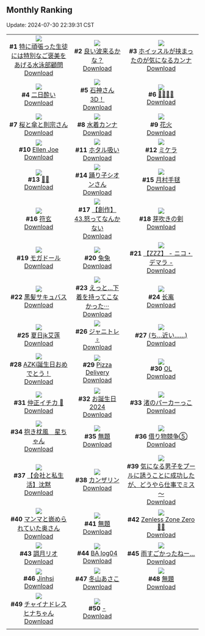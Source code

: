 ## Monthly Ranking
Update: 2024-07-30 22:39:31 CST

|      |      |      |
| :----: | :----: | :----: |
| ![](https://i.pixiv.re/c/240x480/img-master/img/2024/07/02/21/25/21/120183327_p0_master1200.jpg)<br>**#1** [特に頑張った生徒には特別なご褒美をあげる水泳部顧問](https://www.pixiv.net/artworks/120183327)<br>[Download](https://i.pixiv.re/img-original/img/2024/07/02/21/25/21/120183327_p0.jpg) | ![](https://i.pixiv.re/c/240x480/img-master/img/2024/06/30/14/00/01/120110718_p0_master1200.jpg)<br>**#2** [良い波来るかな？](https://www.pixiv.net/artworks/120110718)<br>[Download](https://i.pixiv.re/img-original/img/2024/06/30/14/00/01/120110718_p0.jpg) | ![](https://i.pixiv.re/c/240x480/img-master/img/2024/07/02/00/27/37/120162687_p0_master1200.jpg)<br>**#3** [ホイッスルが挟まったのが気になるカンナ](https://www.pixiv.net/artworks/120162687)<br>[Download](https://i.pixiv.re/img-original/img/2024/07/02/00/27/37/120162687_p0.jpg) |
| ![](https://i.pixiv.re/c/240x480/img-master/img/2024/07/02/22/32/14/120185602_p0_master1200.jpg)<br>**#4** [二日酔い](https://www.pixiv.net/artworks/120185602)<br>[Download](https://i.pixiv.re/img-original/img/2024/07/02/22/32/14/120185602_p0.jpg) | ![](https://i.pixiv.re/c/240x480/img-master/img/2024/07/01/00/00/57/120131650_p0_master1200.jpg)<br>**#5** [石神さん3D！](https://www.pixiv.net/artworks/120131650)<br>[Download](https://i.pixiv.re/img-original/img/2024/07/01/00/00/57/120131650_p0.png) | ![](https://i.pixiv.re/c/240x480/img-master/img/2024/07/01/10/24/14/120142155_p0_master1200.jpg)<br>**#6** [👙👙👙👙](https://www.pixiv.net/artworks/120142155)<br>[Download](https://i.pixiv.re/img-original/img/2024/07/01/10/24/14/120142155_p0.png) |
| ![](https://i.pixiv.re/c/240x480/img-master/img/2024/07/02/00/00/50/120161541_p0_master1200.jpg)<br>**#7** [桜と傘と則宗さん](https://www.pixiv.net/artworks/120161541)<br>[Download](https://i.pixiv.re/img-original/img/2024/07/02/00/00/50/120161541_p0.png) | ![](https://i.pixiv.re/c/240x480/img-master/img/2024/07/02/19/00/07/120179158_p0_master1200.jpg)<br>**#8** [水着カンナ](https://www.pixiv.net/artworks/120179158)<br>[Download](https://i.pixiv.re/img-original/img/2024/07/02/19/00/07/120179158_p0.jpg) | ![](https://i.pixiv.re/c/240x480/img-master/img/2024/07/04/00/00/25/120216152_p0_master1200.jpg)<br>**#9** [花火](https://www.pixiv.net/artworks/120216152)<br>[Download](https://i.pixiv.re/img-original/img/2024/07/04/00/00/25/120216152_p0.jpg) |
| ![](https://i.pixiv.re/c/240x480/img-master/img/2024/07/03/13/13/17/120200289_p0_master1200.jpg)<br>**#10** [Ellen Joe](https://www.pixiv.net/artworks/120200289)<br>[Download](https://i.pixiv.re/img-original/img/2024/07/03/13/13/17/120200289_p0.png) | ![](https://i.pixiv.re/c/240x480/img-master/img/2024/07/01/00/37/01/120133501_p0_master1200.jpg)<br>**#11** [ホタル吸い](https://www.pixiv.net/artworks/120133501)<br>[Download](https://i.pixiv.re/img-original/img/2024/07/01/00/37/01/120133501_p0.png) | ![](https://i.pixiv.re/c/240x480/img-master/img/2024/07/02/18/11/48/120178122_p0_master1200.jpg)<br>**#12** [ミケラ](https://www.pixiv.net/artworks/120178122)<br>[Download](https://i.pixiv.re/img-original/img/2024/07/02/18/11/48/120178122_p0.jpg) |
| ![](https://i.pixiv.re/c/240x480/img-master/img/2024/07/02/23/13/32/120178239_p0_master1200.jpg)<br>**#13** [💓💘](https://www.pixiv.net/artworks/120178239)<br>[Download](https://i.pixiv.re/img-original/img/2024/07/02/23/13/32/120178239_p0.jpg) | ![](https://i.pixiv.re/c/240x480/img-master/img/2024/06/30/00/03/23/120094701_p0_master1200.jpg)<br>**#14** [踊り子シオンさん](https://www.pixiv.net/artworks/120094701)<br>[Download](https://i.pixiv.re/img-original/img/2024/06/30/00/03/23/120094701_p0.png) | ![](https://i.pixiv.re/c/240x480/img-master/img/2024/07/02/16/29/47/120176111_p0_master1200.jpg)<br>**#15** [月村手毬](https://www.pixiv.net/artworks/120176111)<br>[Download](https://i.pixiv.re/img-original/img/2024/07/02/16/29/47/120176111_p0.jpg) |
| ![](https://i.pixiv.re/c/240x480/img-master/img/2024/07/02/00/07/46/120162011_p0_master1200.jpg)<br>**#16** [符玄](https://www.pixiv.net/artworks/120162011)<br>[Download](https://i.pixiv.re/img-original/img/2024/07/02/00/07/46/120162011_p0.png) | ![](https://i.pixiv.re/c/240x480/img-master/img/2024/07/02/19/23/59/120179756_p0_master1200.jpg)<br>**#17** [【創作】43.怒ってなんかない](https://www.pixiv.net/artworks/120179756)<br>[Download](https://i.pixiv.re/img-original/img/2024/07/02/19/23/59/120179756_p0.jpg) | ![](https://i.pixiv.re/c/240x480/img-master/img/2024/07/03/00/00/50/120188807_p0_master1200.jpg)<br>**#18** [芽吹きの剣](https://www.pixiv.net/artworks/120188807)<br>[Download](https://i.pixiv.re/img-original/img/2024/07/03/00/00/50/120188807_p0.png) |
| ![](https://i.pixiv.re/c/240x480/img-master/img/2024/07/02/04/11/44/120166604_p0_master1200.jpg)<br>**#19** [モガドール](https://www.pixiv.net/artworks/120166604)<br>[Download](https://i.pixiv.re/img-original/img/2024/07/02/04/11/44/120166604_p0.png) | ![](https://i.pixiv.re/c/240x480/img-master/img/2024/07/02/00/13/35/120162230_p0_master1200.jpg)<br>**#20** [兔兔](https://www.pixiv.net/artworks/120162230)<br>[Download](https://i.pixiv.re/img-original/img/2024/07/02/00/13/35/120162230_p0.jpg) | ![](https://i.pixiv.re/c/240x480/img-master/img/2024/07/04/09/32/06/120224790_p0_master1200.jpg)<br>**#21** [【ZZZ】 -  ニコ・デマラ -](https://www.pixiv.net/artworks/120224790)<br>[Download](https://i.pixiv.re/img-original/img/2024/07/04/09/32/06/120224790_p0.png) |
| ![](https://i.pixiv.re/c/240x480/img-master/img/2024/07/02/10/07/18/120161869_p0_master1200.jpg)<br>**#22** [黒髪サキュバス](https://www.pixiv.net/artworks/120161869)<br>[Download](https://i.pixiv.re/img-original/img/2024/07/02/10/07/18/120161869_p0.png) | ![](https://i.pixiv.re/c/240x480/img-master/img/2024/07/02/00/00/23/120161477_p0_master1200.jpg)<br>**#23** [えっと…下着を持ってこなかった···](https://www.pixiv.net/artworks/120161477)<br>[Download](https://i.pixiv.re/img-original/img/2024/07/02/00/00/23/120161477_p0.jpg) | ![](https://i.pixiv.re/c/240x480/img-master/img/2024/07/01/03/05/36/120136882_p0_master1200.jpg)<br>**#24** [长离](https://www.pixiv.net/artworks/120136882)<br>[Download](https://i.pixiv.re/img-original/img/2024/07/01/03/05/36/120136882_p0.jpg) |
| ![](https://i.pixiv.re/c/240x480/img-master/img/2024/07/02/18/46/52/120178843_p0_master1200.jpg)<br>**#25** [夏日jk艾莲](https://www.pixiv.net/artworks/120178843)<br>[Download](https://i.pixiv.re/img-original/img/2024/07/02/18/46/52/120178843_p0.jpg) | ![](https://i.pixiv.re/c/240x480/img-master/img/2024/07/02/21/00/59/120182596_p0_master1200.jpg)<br>**#26** [ジャニトレ︎︎ ♀](https://www.pixiv.net/artworks/120182596)<br>[Download](https://i.pixiv.re/img-original/img/2024/07/02/21/00/59/120182596_p0.jpg) | ![](https://i.pixiv.re/c/240x480/img-master/img/2024/06/30/00/18/16/120095447_p0_master1200.jpg)<br>**#27** [(ち…近い……)](https://www.pixiv.net/artworks/120095447)<br>[Download](https://i.pixiv.re/img-original/img/2024/06/30/00/18/16/120095447_p0.jpg) |
| ![](https://i.pixiv.re/c/240x480/img-master/img/2024/07/02/12/27/07/120172572_p0_master1200.jpg)<br>**#28** [AZKi誕生日おめでとう！](https://www.pixiv.net/artworks/120172572)<br>[Download](https://i.pixiv.re/img-original/img/2024/07/02/12/27/07/120172572_p0.png) | ![](https://i.pixiv.re/c/240x480/img-master/img/2024/07/02/11/17/05/120171406_p0_master1200.jpg)<br>**#29** [Pizza Delivery](https://www.pixiv.net/artworks/120171406)<br>[Download](https://i.pixiv.re/img-original/img/2024/07/02/11/17/05/120171406_p0.png) | ![](https://i.pixiv.re/c/240x480/img-master/img/2024/07/02/15/59/49/120175693_p0_master1200.jpg)<br>**#30** [OL](https://www.pixiv.net/artworks/120175693)<br>[Download](https://i.pixiv.re/img-original/img/2024/07/02/15/59/49/120175693_p0.png) |
| ![](https://i.pixiv.re/c/240x480/img-master/img/2024/07/02/19/04/27/120179337_p0_master1200.jpg)<br>**#31** [仲正イチカ 🥰](https://www.pixiv.net/artworks/120179337)<br>[Download](https://i.pixiv.re/img-original/img/2024/07/02/19/04/27/120179337_p0.jpg) | ![](https://i.pixiv.re/c/240x480/img-master/img/2024/07/04/06/04/51/120188800_p0_master1200.jpg)<br>**#32** [お誕生日2024](https://www.pixiv.net/artworks/120188800)<br>[Download](https://i.pixiv.re/img-original/img/2024/07/04/06/04/51/120188800_p0.jpg) | ![](https://i.pixiv.re/c/240x480/img-master/img/2024/07/01/15/00/02/120146374_p0_master1200.jpg)<br>**#33** [渚のパーカーっこ](https://www.pixiv.net/artworks/120146374)<br>[Download](https://i.pixiv.re/img-original/img/2024/07/01/15/00/02/120146374_p0.jpg) |
| ![](https://i.pixiv.re/c/240x480/img-master/img/2024/07/01/20/58/50/120154825_p0_master1200.jpg)<br>**#34** [抱き枕風　星ちゃん](https://www.pixiv.net/artworks/120154825)<br>[Download](https://i.pixiv.re/img-original/img/2024/07/01/20/58/50/120154825_p0.jpg) | ![](https://i.pixiv.re/c/240x480/img-master/img/2024/07/04/12/00/01/120226683_p0_master1200.jpg)<br>**#35** [無題](https://www.pixiv.net/artworks/120226683)<br>[Download](https://i.pixiv.re/img-original/img/2024/07/04/12/00/01/120226683_p0.jpg) | ![](https://i.pixiv.re/c/240x480/img-master/img/2024/07/01/18/38/56/120150903_p0_master1200.jpg)<br>**#36** [借り物競争⑤](https://www.pixiv.net/artworks/120150903)<br>[Download](https://i.pixiv.re/img-original/img/2024/07/01/18/38/56/120150903_p0.jpg) |
| ![](https://i.pixiv.re/c/240x480/img-master/img/2024/07/02/11/59/55/120172055_p0_master1200.jpg)<br>**#37** [【会社と私生活】沈黙](https://www.pixiv.net/artworks/120172055)<br>[Download](https://i.pixiv.re/img-original/img/2024/07/02/11/59/55/120172055_p0.jpg) | ![](https://i.pixiv.re/c/240x480/img-master/img/2024/06/30/00/01/34/120094531_p0_master1200.jpg)<br>**#38** [カンザリン](https://www.pixiv.net/artworks/120094531)<br>[Download](https://i.pixiv.re/img-original/img/2024/06/30/00/01/34/120094531_p0.png) | ![](https://i.pixiv.re/c/240x480/img-master/img/2024/06/30/09/00/09/120104522_p0_master1200.jpg)<br>**#39** [気になる男子をプールに誘うことに成功したが、どうやら仕事でミス～](https://www.pixiv.net/artworks/120104522)<br>[Download](https://i.pixiv.re/img-original/img/2024/06/30/09/00/09/120104522_p0.jpg) |
| ![](https://i.pixiv.re/c/240x480/img-master/img/2024/07/02/00/05/24/120161909_p0_master1200.jpg)<br>**#40** [マンマと嵌められていた奥さん](https://www.pixiv.net/artworks/120161909)<br>[Download](https://i.pixiv.re/img-original/img/2024/07/02/00/05/24/120161909_p0.jpg) | ![](https://i.pixiv.re/c/240x480/img-master/img/2024/07/03/17/01/25/120203834_p0_master1200.jpg)<br>**#41** [無題](https://www.pixiv.net/artworks/120203834)<br>[Download](https://i.pixiv.re/img-original/img/2024/07/03/17/01/25/120203834_p0.jpg) | ![](https://i.pixiv.re/c/240x480/img-master/img/2024/07/04/11/05/19/120225949_p0_master1200.jpg)<br>**#42** [Zenless Zone Zero 🐰💨](https://www.pixiv.net/artworks/120225949)<br>[Download](https://i.pixiv.re/img-original/img/2024/07/04/11/05/19/120225949_p0.png) |
| ![](https://i.pixiv.re/c/240x480/img-master/img/2024/07/01/16/12/55/120147648_p0_master1200.jpg)<br>**#43** [調月リオ](https://www.pixiv.net/artworks/120147648)<br>[Download](https://i.pixiv.re/img-original/img/2024/07/01/16/12/55/120147648_p0.jpg) | ![](https://i.pixiv.re/c/240x480/img-master/img/2024/07/16/08/15/35/120136818_p0_master1200.jpg)<br>**#44** [BA log04](https://www.pixiv.net/artworks/120136818)<br>[Download](https://i.pixiv.re/img-original/img/2024/07/16/08/15/35/120136818_p0.jpg) | ![](https://i.pixiv.re/c/240x480/img-master/img/2024/07/02/01/06/51/120163741_p0_master1200.jpg)<br>**#45** [雨すごかったねー…](https://www.pixiv.net/artworks/120163741)<br>[Download](https://i.pixiv.re/img-original/img/2024/07/02/01/06/51/120163741_p0.jpg) |
| ![](https://i.pixiv.re/c/240x480/img-master/img/2024/06/30/14/41/21/120111649_p0_master1200.jpg)<br>**#46** [Jinhsi](https://www.pixiv.net/artworks/120111649)<br>[Download](https://i.pixiv.re/img-original/img/2024/06/30/14/41/21/120111649_p0.png) | ![](https://i.pixiv.re/c/240x480/img-master/img/2024/07/03/10/00/04/120197501_p0_master1200.jpg)<br>**#47** [冬山あさこ](https://www.pixiv.net/artworks/120197501)<br>[Download](https://i.pixiv.re/img-original/img/2024/07/03/10/00/04/120197501_p0.png) | ![](https://i.pixiv.re/c/240x480/img-master/img/2024/07/01/02/40/01/120136498_p0_master1200.jpg)<br>**#48** [無題](https://www.pixiv.net/artworks/120136498)<br>[Download](https://i.pixiv.re/img-original/img/2024/07/01/02/40/01/120136498_p0.png) |
| ![](https://i.pixiv.re/c/240x480/img-master/img/2024/07/02/18/12/36/120178142_p0_master1200.jpg)<br>**#49** [チャイナドレス ヒナちゃん](https://www.pixiv.net/artworks/120178142)<br>[Download](https://i.pixiv.re/img-original/img/2024/07/02/18/12/36/120178142_p0.jpg) | ![](https://i.pixiv.re/c/240x480/img-master/img/2024/07/03/16/16/19/120188734_p0_master1200.jpg)<br>**#50** [-](https://www.pixiv.net/artworks/120188734)<br>[Download](https://i.pixiv.re/img-original/img/2024/07/03/16/16/19/120188734_p0.jpg) |
|      |
